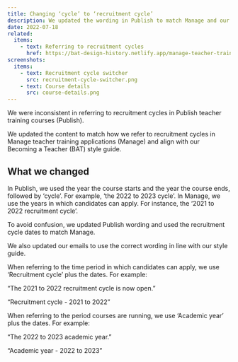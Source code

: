 ```yaml
---
title: Changing ‘cycle’ to ‘recruitment cycle’
description: We updated the wording in Publish to match Manage and our style guide
date: 2022-07-18
related:
  items:
    - text: Referring to recruitment cycles
      href: https://bat-design-history.netlify.app/manage-teacher-training-applications/referring-to-recruitment-cycles/
screenshots:
  items:
    - text: Recruitment cycle switcher
      src: recruitment-cycle-switcher.png
    - text: Course details
      src: course-details.png
---
```


We were inconsistent in referring to recruitment cycles in Publish teacher training courses (Publish).

We updated the content to match how we refer to recruitment cycles in Manage teacher training applications (Manage) and align with our Becoming a Teacher (BAT) style guide.

## What we changed

In Publish, we used the year the course starts and the year the course ends, followed by ‘cycle’. For example, ‘the 2022 to 2023 cycle’. In Manage, we use the years in which candidates can apply. For instance, the ‘2021 to 2022 recruitment cycle’.

To avoid confusion, we updated Publish wording and used the recruitment cycle dates to match Manage.

We also updated our emails to use the correct wording in line with our style guide.

When referring to the time period in which candidates can apply, we use ‘Recruitment cycle’ plus the dates. For example:

“The 2021 to 2022 recruitment cycle is now open.”

“Recruitment cycle - 2021 to 2022”

When referring to the period courses are running, we use ‘Academic year’ plus the dates. For example:

“The 2022 to 2023 academic year.”

“Academic year - 2022 to 2023”
